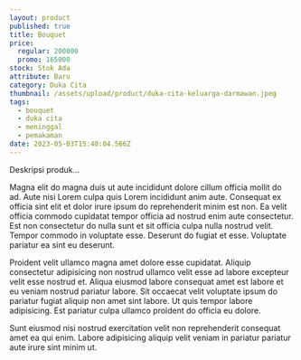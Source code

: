 ```yaml
---
layout: product
published: true
title: Bouquet
price:
  regular: 200000
  promo: 165000
stock: Stok Ada
attribute: Baru
category: Duka Cita
thumbnail: /assets/upload/product/duka-cita-keluarga-darmawan.jpeg
tags:
  - bouquet
  - duka cita
  - meninggal
  - pemakaman
date: 2023-05-03T15:40:04.566Z
---
```

Deskripsi produk...

Magna elit do magna duis ut aute incididunt dolore cillum officia mollit do ad. Aute nisi Lorem culpa quis Lorem incididunt anim aute. Consequat ex officia sint elit et dolor irure ipsum do reprehenderit minim est non. Ea velit officia commodo cupidatat tempor officia ad nostrud enim aute consectetur. Est non consectetur do nulla sunt et sit officia culpa nulla nostrud velit. Tempor commodo in voluptate esse. Deserunt do fugiat et esse. Voluptate pariatur ea sint eu deserunt.

Proident velit ullamco magna amet dolore esse cupidatat. Aliquip consectetur adipisicing non nostrud ullamco velit esse ad labore excepteur velit esse nostrud et. Aliqua eiusmod labore consequat amet est labore et eu veniam nostrud pariatur labore. Sit occaecat velit voluptate ipsum do pariatur fugiat aliquip non amet sint labore. Ut quis tempor labore adipisicing. Est pariatur culpa ullamco proident do officia eu dolore.

Sunt eiusmod nisi nostrud exercitation velit non reprehenderit consequat amet ea qui enim. Labore adipisicing aliquip velit veniam in pariatur pariatur aute irure sint minim ut.